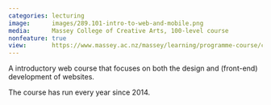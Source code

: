 ```yaml
---
categories: lecturing
image:      images/289.101-intro-to-web-and-mobile.png
media:      Massey College of Creative Arts, 100-level course
nonfeature: true
view:       https://www.massey.ac.nz/massey/learning/programme-course/course.cfm?course_code=289101
---
```

A introductory web course that focuses on both the design and (front-end)
development of websites.

The course has run every year since 2014.
